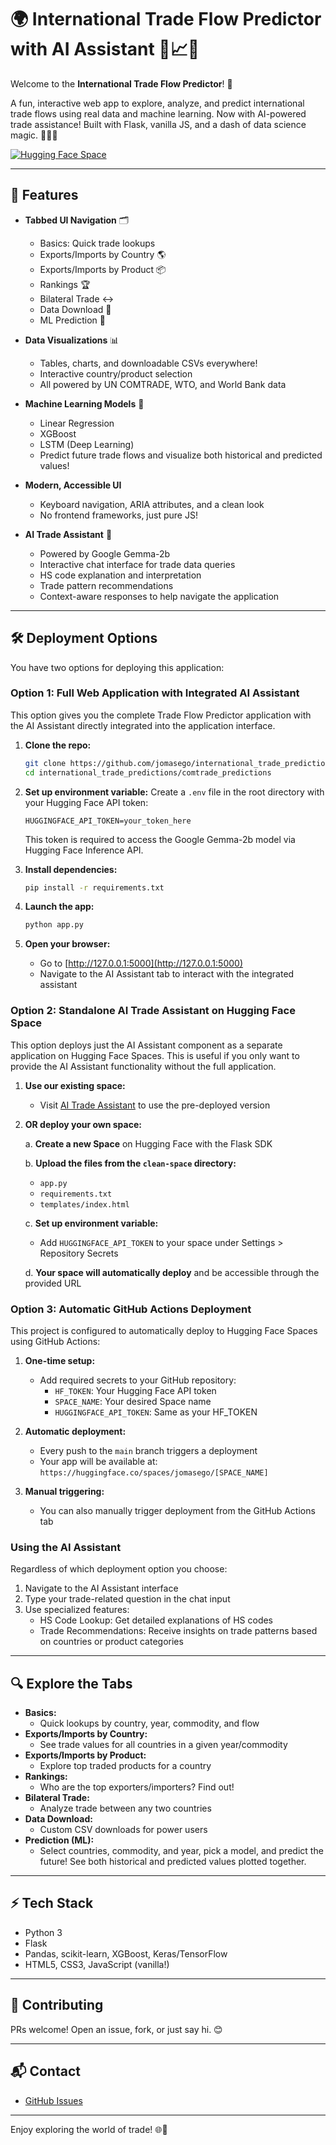 # 🌍 International Trade Flow Predictor with AI Assistant 🚢📈🤖

Welcome to the **International Trade Flow Predictor**! 🎉

A fun, interactive web app to explore, analyze, and predict international trade flows using real data and machine learning. Now with AI-powered trade assistance! Built with Flask, vanilla JS, and a dash of data science magic. 🧙‍♂️✨

[![Hugging Face Space](https://img.shields.io/badge/🤗-Hugging%20Face%20Space-cyan.svg)](https://huggingface.co/spaces/jomasego/ai-trade-assistant)

---

## 🚀 Features

- **Tabbed UI Navigation** 🗂️
  - Basics: Quick trade lookups
  - Exports/Imports by Country 🌎
  - Exports/Imports by Product 📦
  - Rankings 🏆
  - Bilateral Trade ↔️
  - Data Download 💾
  - ML Prediction 🤖

- **Data Visualizations** 📊
  - Tables, charts, and downloadable CSVs everywhere!
  - Interactive country/product selection
  - All powered by UN COMTRADE, WTO, and World Bank data

- **Machine Learning Models** 🧠
  - Linear Regression
  - XGBoost
  - LSTM (Deep Learning)
  - Predict future trade flows and visualize both historical and predicted values!

- **Modern, Accessible UI**
  - Keyboard navigation, ARIA attributes, and a clean look
  - No frontend frameworks, just pure JS!

- **AI Trade Assistant** 🤖
  - Powered by Google Gemma-2b
  - Interactive chat interface for trade data queries
  - HS code explanation and interpretation
  - Trade pattern recommendations
  - Context-aware responses to help navigate the application

---

## 🛠️ Deployment Options

You have two options for deploying this application:

### Option 1: Full Web Application with Integrated AI Assistant

This option gives you the complete Trade Flow Predictor application with the AI Assistant directly integrated into the application interface.

1. **Clone the repo:**
   ```bash
   git clone https://github.com/jomasego/international_trade_predictions.git
   cd international_trade_predictions/comtrade_predictions
   ```

2. **Set up environment variable:**
   Create a `.env` file in the root directory with your Hugging Face API token:
   ```
   HUGGINGFACE_API_TOKEN=your_token_here
   ```
   This token is required to access the Google Gemma-2b model via Hugging Face Inference API.

3. **Install dependencies:**
   ```bash
   pip install -r requirements.txt
   ```

4. **Launch the app:**
   ```bash
   python app.py
   ```

5. **Open your browser:**
   - Go to [http://127.0.0.1:5000](http://127.0.0.1:5000)
   - Navigate to the AI Assistant tab to interact with the integrated assistant

### Option 2: Standalone AI Trade Assistant on Hugging Face Space

This option deploys just the AI Assistant component as a separate application on Hugging Face Spaces. This is useful if you only want to provide the AI Assistant functionality without the full application.

1. **Use our existing space:**
   - Visit [AI Trade Assistant](https://huggingface.co/spaces/jomasego/ai-trade-assistant) to use the pre-deployed version

2. **OR deploy your own space:**

   a. **Create a new Space** on Hugging Face with the Flask SDK

   b. **Upload the files from the `clean-space` directory:**
      - `app.py`
      - `requirements.txt`
      - `templates/index.html`

   c. **Set up environment variable:**
      - Add `HUGGINGFACE_API_TOKEN` to your space under Settings > Repository Secrets

   d. **Your space will automatically deploy** and be accessible through the provided URL

### Option 3: Automatic GitHub Actions Deployment

This project is configured to automatically deploy to Hugging Face Spaces using GitHub Actions:

1. **One-time setup:**
   - Add required secrets to your GitHub repository:
     - `HF_TOKEN`: Your Hugging Face API token
     - `SPACE_NAME`: Your desired Space name
     - `HUGGINGFACE_API_TOKEN`: Same as your HF_TOKEN

2. **Automatic deployment:**
   - Every push to the `main` branch triggers a deployment
   - Your app will be available at: `https://huggingface.co/spaces/jomasego/[SPACE_NAME]`

3. **Manual triggering:**
   - You can also manually trigger deployment from the GitHub Actions tab

### Using the AI Assistant

Regardless of which deployment option you choose:

1. Navigate to the AI Assistant interface
2. Type your trade-related question in the chat input
3. Use specialized features:
   - HS Code Lookup: Get detailed explanations of HS codes
   - Trade Recommendations: Receive insights on trade patterns based on countries or product categories

---

## 🔍 Explore the Tabs

- **Basics:**
  - Quick lookups by country, year, commodity, and flow
- **Exports/Imports by Country:**
  - See trade values for all countries in a given year/commodity
- **Exports/Imports by Product:**
  - Explore top traded products for a country
- **Rankings:**
  - Who are the top exporters/importers? Find out!
- **Bilateral Trade:**
  - Analyze trade between any two countries
- **Data Download:**
  - Custom CSV downloads for power users
- **Prediction (ML):**
  - Select countries, commodity, and year, pick a model, and predict the future! See both historical and predicted values plotted together.

---

## ⚡ Tech Stack
- Python 3
- Flask
- Pandas, scikit-learn, XGBoost, Keras/TensorFlow
- HTML5, CSS3, JavaScript (vanilla!)

---

## 🤝 Contributing
PRs welcome! Open an issue, fork, or just say hi. 😊

---

## 📬 Contact
- [GitHub Issues](https://github.com/jomasego/international_trade_predictions/issues)

---

Enjoy exploring the world of trade! 🌐🚀
